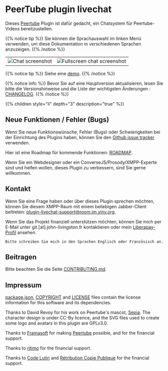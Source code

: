 # PeerTube plugin livechat

Dieses [Peertube](https://joinpeertube.org/) Plugin ist dafür gedacht, ein Chatsystem für Peertube-Videos bereitzustellen.

{{% notice tip %}}
Sie können die Sprachauswahl im linken Menü verwenden, um diese Dokumentation in verschiedenen Sprachen anzuzeigen.
{{% /notice %}}

| | |
|---|---|
| ![Chat screenshot](/peertube-plugin-livechat/images/chat.png?classes=shadow,border&height=200px) | ![Fullscreen chat screenshot](/peertube-plugin-livechat/images/fullscreen.png?classes=shadow,border&height=200px) |

{{% notice tip %}}
Siehe eine [demo](https://www.yiny.org/w/399a8d13-d4cf-4ef2-b843-98530a8ccbae).
{{% /notice %}}

{{% notice info %}}
Bevor Sie auf eine Hauptversion aktualisieren, lesen Sie bitte die Versionshinweise und die Liste der wichtigsten Änderungen : [CHANGELOG](https://github.com/JohnXLivingston/peertube-plugin-livechat/blob/main/CHANGELOG.md).
{{% /notice %}}

{{% children style="li" depth="3" description="true" %}}

## Neue Funktionen / Fehler (Bugs)

Wenn Sie neue Funktionswünsche, Fehler (Bugs) oder Schwierigkeiten bei der Einrichtung des Plugins haben, können Sie den [Github issue tracker](https://github.com/JohnXLivingston/peertube-plugin-livechat/issues) verwenden.

Hier ist eine Roadmap für kommende Funktionen: [ROADMAP](ROADMAP.md).

Wenn Sie ein Webdesigner oder ein ConverseJS/Prosody/XMPP-Experte sind und helfen wollen, dieses Plugin zu verbessern, sind Sie gerne willkommen.

## Kontakt

Wenn Sie eine Frage haben oder über dieses Plugin sprechen möchten, können Sie diesem XMPP-Raum mit einem beliebigen Jabber-Client beitreten: [plugin-livechat-support@room.im.yiny.org](xmpp:plugin-livechat-support@room.im.yiny.org?join).

Wenn Sie das Projekt finanziell unterstützen möchten, können Sie mich per E-Mail unter git.[at].john-livingston.fr kontaktieren oder mein [Liberapay-Profil](https://liberapay.com/JohnLivingston/) ansehen.

`Bitte schreiben Sie mich in den Sprachen Englisch oder Französisch an.`

## Beitragen

Bitte beachten Sie die Seite [CONTRIBUTING.md](CONTRIBUTING.md).

## Impressum

[package.json](package.json), [COPYRIGHT](COPYRIGHT.md) and [LICENSE](LICENSE) files contain the license information for this software and its dependencies.

Thanks to David Revoy for his work on Peertube's mascot, [Sepia](https://www.davidrevoy.com/index.php?tag/peertube).
The character design is under CC-By licence, and the SVG files used to create some logo and avatars in this plugin are GPLv3.0.

Thanks to [Framasoft](https://framasoft.org) for making [Peertube](https://joinpeertube.org/) possible, and for the financial support.

Thanks to [ritimo](https://www.ritimo.org/) for the financial support.

Thanks to [Code Lutin](https://www.codelutin.com/) and [Rétribution Copie Publique](https://copiepublique.fr/) for the financial support.
